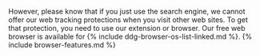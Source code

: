 However, please know that if you just use the search engine, we cannot offer our web tracking protections when you visit other web sites. To get that protection, you need to use our extension or browser. Our free web browser is available for {% include ddg-browser-os-list-linked.md %}. {% include browser-features.md %}
